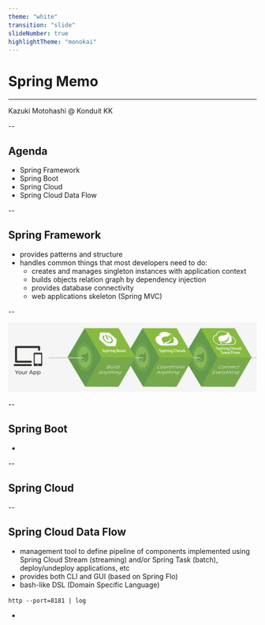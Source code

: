 ```yaml
---
theme: "white"
transition: "slide"
slideNumber: true
highlightTheme: "monokai"
---
```


<!-- overwrite css-->
<style type="text/css">
    .reveal h1,
    .reveal h2,
    .reveal h3,
    .reveal h4,
    .reveal h5,
    .reveal h6 {
        text-transform: none;
    }
    .reveal {
        font-size: 200%;
    }
    .reveal ol li {
        font-size: 85%;
    }
    .reveal ul li {
        font-size: 85%;
    }
    .reveal section img {
        border: none;
        box-shadow: none;
    }
    .reveal .grid-2x1 {
        display: grid;
        align-content: center;
        justify-content: center;
        align-items: center;
        justify-items: center;
        margin: auto;
        grid-column-gap: 0%;
        grid-template-columns: 45% 45%;
    }
</style>

# Spring Memo
-------------
Kazuki Motohashi @ Konduit KK

--

## Agenda

- Spring Framework
- Spring Boot
- Spring Cloud
- Spring Cloud Data Flow

--

## Spring Framework

- provides patterns and structure
- handles common things that most developers need to do:
  - creates and manages singleton instances with application context
  - builds objects relation graph by dependency injection
  - provides database connectivity
  - web applications skeleton (Spring MVC)

--

![spring](spring.png)

--

## Spring Boot

-

--

## Spring Cloud

--

## Spring Cloud Data Flow

- management tool to define pipeline of components implemented using Spring Cloud Stream (streaming) and/or Spring Task (batch), deploy/undeploy applications, etc
- provides both CLI and GUI (based on Spring Flo)
- bash-like DSL (Domain Specific Language)

`http --port=8181 | log`

- 